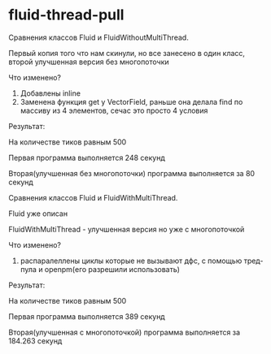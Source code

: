 # fluid-thread-pull
Сравнения классов Fluid и FluidWithoutMultiThread.

Первый копия того что нам скинули, но все занесено в один класс, второй улучшенная версия без многопоточки

Что изменено?
1. Добавлены inline
2. Заменена функция get у VectorField, раньше она делала find по массиву из 4 элементов, сечас это просто
   4 условия

Результат:

На количестве тиков равным 500

Первая программа выполняется 248 секунд

Вторая(улучшенная без многопоточки) программа выполняется за 80 секунд

Сравнения классов Fluid и FluidWithMultiThread.

Fluid уже описан

FluidWithMultiThread - улучшенная версия но уже с многопоточкой

Что изменено?

1. распаралеллены циклы которые не вызывают дфс, с помощью тред-пула и openpm(его разрешили использовать)

Результат:

На количестве тиков равным 500

Первая программа выполняется 389 секунд

Вторая(улучшенная с многопоточкой) программа выполняется за 184.263 секунд